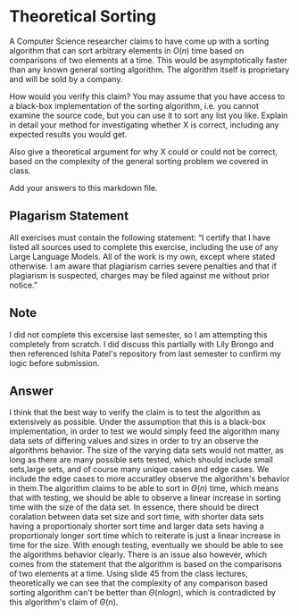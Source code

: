 # Theoretical Sorting

A Computer Science researcher claims to have come up with a sorting algorithm
that can sort arbitrary elements in $O(n)$ time based on comparisons of two
elements at a time. This would be asymptotically faster than any known general
sorting algorithm. The algorithm itself is proprietary and will be sold by a
company.

How would you verify this claim? You may assume that you have access to a
black-box implementation of the sorting algorithm, i.e. you cannot examine the
source code, but you can use it to sort any list you like. Explain in detail
your method for investigating whether X is correct, including any expected
results you would get.

Also give a theoretical argument for why X could or could not be correct, based
on the complexity of the general sorting problem we covered in class.

Add your answers to this markdown file.

## Plagarism Statement

All exercises must contain the following statement:
“I certify that I have listed all sources used to complete this exercise, including the use
of any Large Language Models. All of the work is my own, except where stated
otherwise. I am aware that plagiarism carries severe penalties and that if plagiarism is
suspected, charges may be filed against me without prior notice.”

## Note
I did not complete this excersise last semester, so I am attempting this completely from scratch. I did discuss this partially with Lily Brongo and then referenced Ishita Patel's repository from last semester to confirm my logic before submission.

## Answer

I think that the best way to verify the claim is to test the algorithm as extensively as possible. Under the assumption that this is a black-box implementation, in order to test we would simply feed the algorithm many data sets of differing values and sizes in order to try an observe the algorithms behavior. The size of the varying data sets would not matter, as long as there are many possible sets tested, which should include small sets,large sets, and of course many unique cases and edge cases. We include the edge cases to more accuratley observe the algorithm's behavior in them.The algorithm claims to be able to sort in $\Theta(n)$ time, which means that with testing, we should be able to observe a linear increase in sorting time with the size of the data set. In essence, there should be direct coralation between data set size and sort time, with shorter data sets having a proportionaly shorter sort time and larger data sets having a proportionaly longer sort time which to reiterate is just a linear increase in time for the size. With enough testing, eventually we should be able to see the algorithms behavior clearly. There is an issue also however, which comes from the statement that the algorithm is based on the comparisons of two elements at a time. Using slide 45 from the class lectures, theoretically we can see that the complexity of any comparison based sorting algorithm can't be better than $\Theta(nlogn)$, which is contradicted by this algorithm's claim of $\Theta(n)$.
